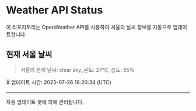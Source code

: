 
# Weather API Status

이 리포지토리는 OpenWeather API를 사용하여 서울의 날씨 정보를 자동으로 업데이트합니다.

## 현재 서울 날씨
> 서울의 현재 날씨: clear sky, 온도: 27°C, 습도: 85%

⏳ 업데이트 시간: 2025-07-26 16:20:34 (UTC)

---
자동 업데이트 봇에 의해 관리됩니다.
